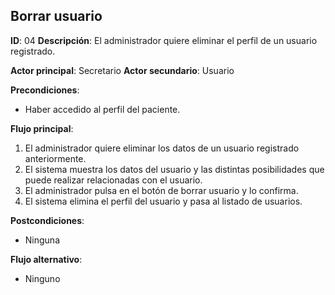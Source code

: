 ## Borrar usuario
**ID**: 04
**Descripción**: El administrador quiere eliminar el perfil de un usuario registrado.

**Actor principal**: Secretario
**Actor secundario**: Usuario

**Precondiciones**:
* Haber accedido al perfil del paciente.

**Flujo principal**:
1. El administrador quiere eliminar los datos de un usuario registrado anteriormente.
1. El sistema muestra los datos del usuario y las distintas posibilidades que puede realizar relacionadas con el usuario.
1. El administrador pulsa en el botón de borrar usuario y lo confirma.
1. El sistema elimina el perfil del usuario y pasa al listado de usuarios.

**Postcondiciones**: 
* Ninguna

**Flujo alternativo**:
* Ninguno
